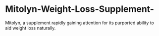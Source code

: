 # Mitolyn-Weight-Loss-Supplement-
Mitolyn, a supplement rapidly gaining attention for its purported ability to aid weight loss naturally. 
